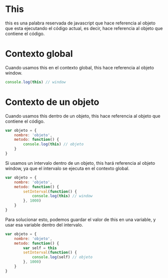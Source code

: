 # This

this es una palabra reservada de javascript que hace referencia al objeto que esta ejecutando el código actual, es decir, hace referencia al objeto que contiene el código.

# Contexto global

Cuando usamos this en el contexto global, this hace referencia al objeto window.

```javascript
console.log(this) // window
```

# Contexto de un objeto

Cuando usamos this dentro de un objeto, this hace referencia al objeto que contiene el código.

```javascript
var objeto = {
    nombre: 'objeto',
    metodo: function() {
        console.log(this) // objeto
    }
}
```

Si usamos un intervalo dentro de un objeto, this hará referencia al objeto window, ya que el intervalo se ejecuta en el contexto global.

```javascript
var objeto = {
    nombre: 'objeto',
    metodo: function() {
        setInterval(function() {
            console.log(this) // window
        }, 1000)
    }
}
```

Para solucionar esto, podemos guardar el valor de this en una variable, y usar esa variable dentro del intervalo.

```javascript
var objeto = {
    nombre: 'objeto',
    metodo: function() {
        var self = this
        setInterval(function() {
            console.log(self) // objeto
        }, 1000)
    }
}
```

